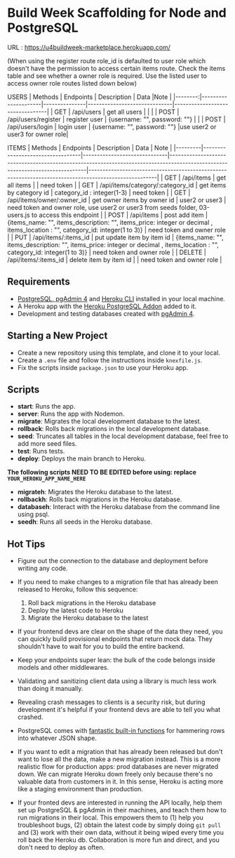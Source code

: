 # Build Week Scaffolding for Node and PostgreSQL
URL : https://u4buildweek-marketplace.herokuapp.com/

(When using the register route role_id is defaulted to user role which doesn't have the permission to access certain items route. Check the items table and see whether a owner role is required. Use the listed user to access owner role routes listed down below)

USERS
| Methods | Endpoints           | Description   | Data                         |Note                             |
|--------:|---------------------|---------------|------------------------------|---------------------------------|
|     GET | /api/users          | get all users |                              |                                 |
|    POST | /api/users/register | register user | {username: "", password: ""} |                                 |
|    POST | /api/users/login    | login user    | {username: "", password: ""} |use user2 or user3 for owner role|

ITEMS
| Methods | Endpoints                        | Description                  | Data                                                                                                                         | Note                                                                                                 |
|---------|----------------------------------|------------------------------|------------------------------------------------------------------------------------------------------------------------------|------------------------------------------------------------------------------------------------------|
| GET     | /api/items                       | get all items                |                                                                                                                              | need token                                                                                           |
| GET     | /api/items/category/:category_id | get items by category id     | category_id : integer(1-3)                                                                                                   | need token                                                                                           |
| GET     | /api/items/owner/:owner_id       | get owner items by owner id  | user2 or user3                                                                                                               | need token and owner role, use user2 or user3 from seeds folder, 03-users.js to access this endpoint |
| POST    | /api/items                       | post add item                | {items_name: "", items_description: "", items_price: integer or decimal , items_location : "", category_id: integer(1 to 3)} | need token and owner role                                                                            |
| PUT     | /api/items/:items_id             | put update item by item id   | {items_name: "", items_description: "", items_price: integer or decimal , items_location : "", category_id: integer(1 to 3)} | need token and owner role                                                                            |
| DELETE  | /api/items/:items_id             | delete item by item id       |                                                                                                                              | need token and owner role                                                                            |
<!-- ## Video Tutorial

The following tutorial explains how to set up this project using PostgreSQL and Heroku.

[![Setting up PostgreSQL for Build Week](https://img.youtube.com/vi/kTO_tf4L23I/maxresdefault.jpg)](https://www.youtube.com/watch?v=kTO_tf4L23I) -->

## Requirements

- [PostgreSQL, pgAdmin 4](https://www.postgresql.org/download/) and [Heroku CLI](https://devcenter.heroku.com/articles/heroku-cli) installed in your local machine.
- A Heroku app with the [Heroku PostgreSQL Addon](https://devcenter.heroku.com/articles/heroku-postgresql#provisioning-heroku-postgres) added to it.
- Development and testing databases created with [pgAdmin 4](https://www.pgadmin.org/docs/pgadmin4/4.29/database_dialog.html).

## Starting a New Project

- Create a new repository using this template, and clone it to your local.
- Create a `.env` file and follow the instructions inside `knexfile.js`.
- Fix the scripts inside `package.json` to use your Heroku app.

## Scripts

- **start**: Runs the app.
- **server**: Runs the app with Nodemon.
- **migrate**: Migrates the local development database to the latest.
- **rollback**: Rolls back migrations in the local development database.
- **seed**: Truncates all tables in the local development database, feel free to add more seed files.
- **test**: Runs tests.
- **deploy**: Deploys the main branch to Heroku.

**The following scripts NEED TO BE EDITED before using: replace `YOUR_HEROKU_APP_NAME_HERE`**

- **migrateh**: Migrates the Heroku database to the latest.
- **rollbackh**: Rolls back migrations in the Heroku database.
- **databaseh**: Interact with the Heroku database from the command line using psql.
- **seedh**: Runs all seeds in the Heroku database.

## Hot Tips

- Figure out the connection to the database and deployment before writing any code.

- If you need to make changes to a migration file that has already been released to Heroku, follow this sequence:

  1. Roll back migrations in the Heroku database
  2. Deploy the latest code to Heroku
  3. Migrate the Heroku database to the latest

- If your frontend devs are clear on the shape of the data they need, you can quickly build provisional endpoints that return mock data. They shouldn't have to wait for you to build the entire backend.

- Keep your endpoints super lean: the bulk of the code belongs inside models and other middlewares.

- Validating and sanitizing client data using a library is much less work than doing it manually.

- Revealing crash messages to clients is a security risk, but during development it's helpful if your frontend devs are able to tell you what crashed.

- PostgreSQL comes with [fantastic built-in functions](https://hashrocket.com/blog/posts/faster-json-generation-with-postgresql) for hammering rows into whatever JSON shape.

- If you want to edit a migration that has already been released but don't want to lose all the data, make a new migration instead. This is a more realistic flow for production apps: prod databases are never migrated down. We can migrate Heroku down freely only because there's no valuable data from customers in it. In this sense, Heroku is acting more like a staging environment than production.

- If your fronted devs are interested in running the API locally, help them set up PostgreSQL & pgAdmin in their machines, and teach them how to run migrations in their local. This empowers them to (1) help you troubleshoot bugs, (2) obtain the latest code by simply doing `git pull` and (3) work with their own data, without it being wiped every time you roll back the Heroku db. Collaboration is more fun and direct, and you don't need to deploy as often.
